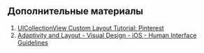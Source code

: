 ## Дополнительные материалы
1. [UICollectionView Custom Layout Tutorial: Pinterest](https://www.raywenderlich.com/4829472-uicollectionview-custom-layout-tutorial-pinterest)
1. [Adaptivity and Layout - Visual Design - iOS - Human Interface Guidelines](https://blog.smartnsoft.com/layout-guide-margins-insets-and-safe-area-demystified-on-ios-10-11-d6e7246d7cb8)
